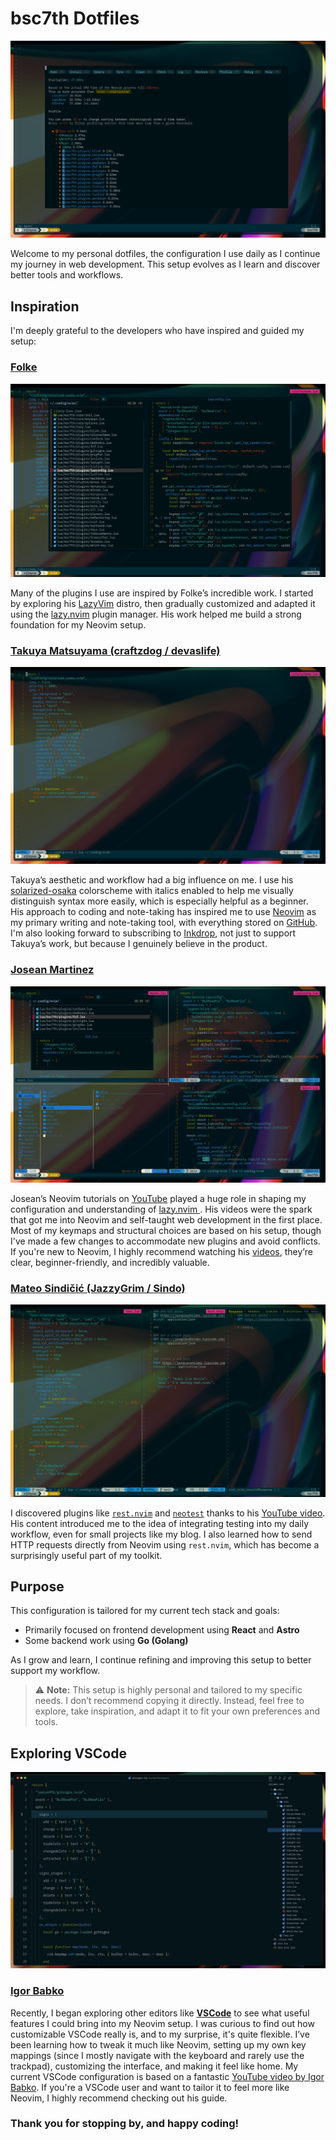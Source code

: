 # bsc7th Dotfiles

![Neovim Performace](assets/neovim-performance.jpeg)

Welcome to my personal dotfiles, the configuration I use daily as I continue my journey in web development. This setup evolves as I learn and discover better tools and workflows.

## Inspiration

I'm deeply grateful to the developers who have inspired and guided my setup:

### [Folke](https://github.com/folke)

![Neovim Plugins](assets/fzf-lua.jpeg)

Many of the plugins I use are inspired by Folke’s incredible work. I started by exploring his [LazyVim](https://www.lazyvim.org/) distro, then gradually customized and adapted it using the [lazy.nvim](https://lazy.folke.io/) plugin manager. His work helped me build a strong foundation for my Neovim setup.

### [Takuya Matsuyama (craftzdog / devaslife)](https://github.com/craftzdog)

![Solarized Osaka](assets/solarized-osaka.jpeg)

Takuya’s aesthetic and workflow had a big influence on me. I use his [solarized-osaka](https://github.com/craftzdog/solarized-osaka.nvim) colorscheme with italics enabled to help me visually distinguish syntax more easily, which is especially helpful as a beginner.  
His approach to coding and note-taking has inspired me to use [Neovim](https://neovim.io/) as my primary writing and note-taking tool, with everything stored on [GitHub](https://github.com/). I'm also looking forward to subscribing to [Inkdrop](https://www.inkdrop.app/), not just to support Takuya’s work, but because I genuinely believe in the product.

### [Josean Martinez](https://github.com/josean-dev)

![tmux](assets/tmux.jpeg)

Josean’s Neovim tutorials on [YouTube](https://www.youtube.com/watch?v=6pAG3BHurdM) played a huge role in shaping my configuration and understanding of [ lazy.nvim ](https://lazy.folke.io/). His videos were the spark that got me into Neovim and self-taught web development in the first place.
Most of my keymaps and structural choices are based on his setup, though I've made a few changes to accommodate new plugins and avoid conflicts.  
If you're new to Neovim, I highly recommend watching his [videos](https://www.youtube.com/watch?v=6pAG3BHurdM), they’re clear, beginner-friendly, and incredibly valuable.

### [Mateo Sindičić (JazzyGrim / Sindo)](https://github.com/JazzyGrim/dotfiles/)

![rest.nvim](assets/rest-nvim.jpeg)

I discovered plugins like [`rest.nvim`](https://github.com/rest-nvim/rest.nvim) and [`neotest`](https://github.com/nvim-neotest/neotest) thanks to his [YouTube video](https://www.youtube.com/watch?v=V070Zmvx9AM).  
His content introduced me to the idea of integrating testing into my daily workflow, even for small projects like my blog. I also learned how to send HTTP requests directly from Neovim using `rest.nvim`, which has become a surprisingly useful part of my toolkit.

## Purpose

This configuration is tailored for my current tech stack and goals:

- Primarily focused on frontend development using **React** and **Astro**
- Some backend work using **Go (Golang)**

As I grow and learn, I continue refining and improving this setup to better support my workflow.

> ⚠️ **Note:** This setup is highly personal and tailored to my specific needs. I don’t recommend copying it directly. Instead, feel free to explore, take inspiration, and adapt it to fit your own preferences and tools.

## Exploring VSCode

![bsc7th-vscode](assets/vs-code.jpeg)

### [Igor Babko](https://github.com/IgorBabko/)

Recently, I began exploring other editors like **[VSCode](https://code.visualstudio.com/)** to see what useful features I could bring into my Neovim setup. I was curious to find out how customizable VSCode really is, and to my surprise, it's quite flexible.
I’ve been learning how to tweak it much like Neovim, setting up my own key mappings (since I mostly navigate with the keyboard and rarely use the trackpad), customizing the interface, and making it feel like home.
My current VSCode configuration is based on a fantastic [YouTube video by Igor Babko](https://www.youtube.com/watch?v=VmFOsK7IhI4). If you're a VSCode user and want to tailor it to feel more like Neovim, I highly recommend checking out his guide.

### Thank you for stopping by, and happy coding!

